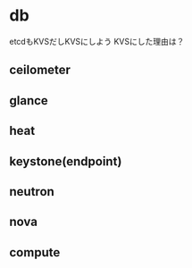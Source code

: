 # db
etcdもKVSだしKVSにしよう
KVSにした理由は？

## ceilometer


## glance


## heat


## keystone(endpoint)


## neutron


## nova


## compute

